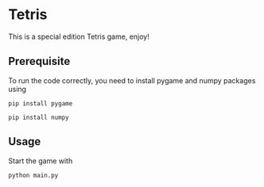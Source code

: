 # Tetris
This is a special edition Tetris game, enjoy!

## Prerequisite
To run the code correctly, you need to install pygame and numpy packages using

`pip install pygame`

`pip install numpy`

## Usage
Start the game with

`python main.py`
